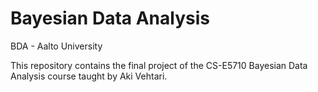 # Bayesian Data Analysis
BDA - Aalto University

This repository contains the final project of the CS-E5710 Bayesian Data Analysis course taught by Aki Vehtari. 
